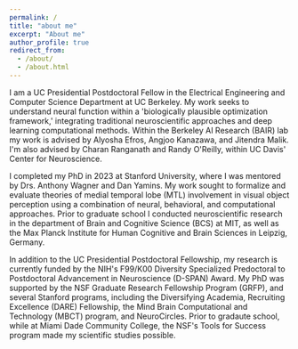```yaml
---
permalink: /
title: "about me"
excerpt: "About me"
author_profile: true
redirect_from: 
  - /about/
  - /about.html
---
```


I am a UC Presidential Postdoctoral Fellow in the Electrical Engineering and Computer Science Department at UC Berkeley. My work seeks to understand neural function within a 'biologically plausible optimization framework,' integrating traditional neuroscientific approaches and deep learning computational methods.  Within the Berkeley AI Research (BAIR) lab my work is advised by Alyosha Efros, Angjoo Kanazawa, and Jitendra Malik. I'm also advised by Charan Ranganath and Randy O'Reilly, within UC Davis' Center for Neuroscience.

I completed my PhD in 2023 at Stanford University, where I was mentored by Drs. Anthony Wagner and Dan Yamins. My work sought to formalize and evaluate theories of medial temporal lobe (MTL) involvement in visual object perception using a combination of neural, behavioral, and computational approaches. Prior to graduate school I conducted neuroscientific research in the department of Brain and Cognitive Science (BCS) at MIT, as well as the Max Planck Institute for Human Cognitive and Brain Sciences in Leipzig, Germany.

In addition to the UC Presidential Postdoctoral Fellowship, my research is currently funded by the NIH's F99/K00 Diversity Specialized Predoctoral to Postdoctoral Advancement in Neuroscience (D-SPAN) Award. My PhD was supported by the NSF Graduate Research Fellowship Program (GRFP), and several Stanford programs, including the Diversifying Academia, Recruiting Excellence (DARE) Fellowship, the Mind Brain Computational and Technology (MBCT) program, and NeuroCircles. Prior to gradaute school, while at Miami Dade Community College, the NSF's Tools for Success program made my scientific studies possible. 
